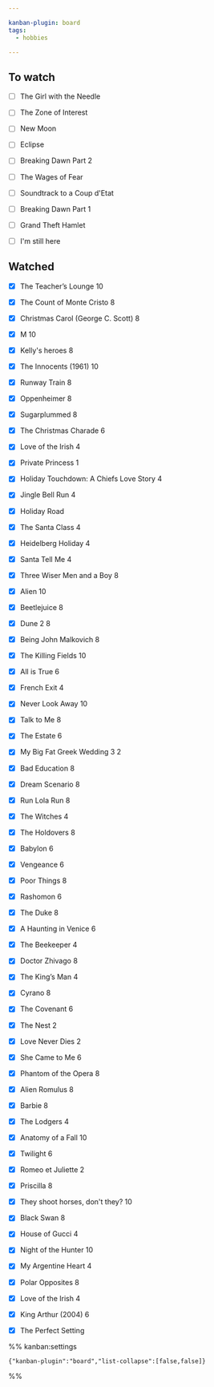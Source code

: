 ```yaml
---

kanban-plugin: board
tags:
  - hobbies

---
```


## To watch

- [ ] The Girl with the Needle
- [ ] The Zone of Interest
- [ ] New Moon
- [ ] Eclipse
- [ ] Breaking Dawn Part 2
- [ ] The Wages of Fear
- [ ] Soundtrack to a Coup d'Etat
- [ ] Breaking Dawn Part 1
- [ ] Grand Theft Hamlet
- [ ] I'm still here


## Watched

- [x] The Teacher’s Lounge
	10
- [x] The Count of Monte Cristo
	8
- [x] Christmas Carol (George C. Scott) 
	8
- [x] M
	10
- [x] Kelly's heroes
	8
- [x] The Innocents (1961)
	10
- [x] Runway Train
	8
- [x] Oppenheimer
	8
- [x] Sugarplummed 
	8
- [x] The Christmas Charade
	6
- [x] Love of the Irish
	4
- [x] Private Princess 
	1
- [x] Holiday Touchdown: A Chiefs Love Story
	4
- [x] Jingle Bell Run
	4
- [x] Holiday Road
- [x] The Santa Class
	4
- [x] Heidelberg Holiday
	4
- [x] Santa Tell Me
	4
- [x] Three Wiser Men and a Boy
	8
- [x] Alien
	10
- [x] Beetlejuice
	8
- [x] Dune 2
	8
- [x] Being John Malkovich
	8
- [x] The Killing Fields
	10
- [x] All is True
	6
- [x] French Exit
	4
- [x] Never Look Away
	10
- [x] Talk to Me
	8
- [x] The Estate
	6
- [x] My Big Fat Greek Wedding 3
	2
- [x] Bad Education
	8
- [x] Dream Scenario
	8
- [x] Run Lola Run
	8
- [x] The Witches
	4
- [x] The Holdovers
	8
- [x] Babylon
	6
- [x] Vengeance
	6
- [x] Poor Things
	8
- [x] Rashomon
	6
- [x] The Duke
	8
- [x] A Haunting in Venice
	6
- [x] The Beekeeper
	4
- [x] Doctor Zhivago
	8
- [x] The King’s Man
	4
- [x] Cyrano
	8
- [x] The Covenant
	6
- [x] The Nest
	2
- [x] Love Never Dies
	2
- [x] She Came to Me
	6
- [x] Phantom of the Opera
	8
- [x] Alien Romulus
	8
- [x] Barbie
	8
- [x] The Lodgers
	4
- [x] Anatomy of a Fall
	10
- [x] Twilight
	6
- [x] Romeo et Juliette
	2
- [x] Priscilla
	8
- [x] They shoot horses, don't they?
	10
- [x] Black Swan
	8
- [x] House of Gucci
	4
- [x] Night of the Hunter
	10
- [x] My Argentine Heart
	4
- [x] Polar Opposites
	8
- [x] Love of the Irish
	4
- [x] King Arthur (2004)
	6
- [x] The Perfect Setting




%% kanban:settings
```
{"kanban-plugin":"board","list-collapse":[false,false]}
```
%%